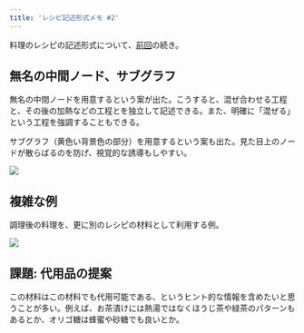 ```yaml
---
title: 'レシピ記述形式メモ #2'
---
```

料理のレシピの記述形式について、[前回](https://r7kamura.com/articles/2022-05-13-mermaid-recipe-memo)の続き。

無名の中間ノード、サブグラフ
--------------

無名の中間ノードを用意するという案が出た。こうすると、混ぜ合わせる工程と、その後の加熱などの工程とを独立して記述できる。また、明確に「混ぜる」という工程を強調することもできる。

サブグラフ（黄色い背景色の部分）を用意するという案も出た。見た目上のノードが散らばるのを防げ、視覚的な誘導もしやすい。

![](https://lh4.googleusercontent.com/bnziGkPeazQwofWxB8nLp1UcFMrkvA4gYTuAgp8v-w0E9m0A3qpPlOAvvotbLXNyuCnntPSA00hQJ6efrAIXwAU1FyW3WZQRjD6Y3e2ActwuyYNsYvxNREMARTynw3hYfBwqC58c5uxFuKEcUjXYVA)

複雑な例
----

調理後の料理を、更に別のレシピの材料として利用する例。

![](https://lh5.googleusercontent.com/v5G9EOjaTE2y44md-xkUK_Zh5yjj0ezVLhNAH9BoMKArqQPUr6DF4uvI9D6l9TigwJxeMdDlSSfk8Y8oEHxsL2FKBGtP_R4VGnaJ7mY8LjTV-QYte92aMyQBFdSoCAS2o6oSqy57REJdqU0WbGwRHQ)

課題: 代用品の提案
----------

この材料はこの材料でも代用可能である、というヒント的な情報を含めたいと思うことが多い。例えば、お茶漬けには熱湯ではなくほうじ茶や緑茶のパターンもあるとか、オリゴ糖は蜂蜜や砂糖でも良いとか。
